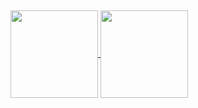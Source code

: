 ## 

<a href="https://github.com/iobey77ok/github-readme-stats">
  <img height=140 align="center" src="https://github-readme-stats.vercel.app/api?username=iobey77ok&show_icons=true&theme=radical" />
</a>
<a href="https://github.com/iobey77ok/convoychat">
  <img height=140 align="center" src="https://github-readme-stats.vercel.app/api/top-langs/?username=iobey77ok&langs_count=8&layout=compact&theme=radical" />
</a>

<!--
**iobey77ok/iobey77ok** is a ✨ _special_ ✨ repository because its `README.md` (this file) appears on your GitHub profile.

Here are some ideas to get you started:

- 🔭 I’m currently working on ...
- 🌱 I’m currently learning ...
- 👯 I’m looking to collaborate on ...
- 🤔 I’m looking for help with ...
- 💬 Ask me about ...
- 📫 How to reach me: ...
- 😄 Pronouns: ...
- ⚡ Fun fact: ...
-->
